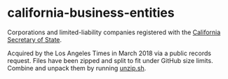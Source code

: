 # california-business-entities

Corporations and limited-liability companies registered with the [California Secretary of State](https://businesssearch.sos.ca.gov/).

Acquired by the Los Angeles Times in March 2018 via a public records request. Files have been zipped and split to fit under GitHub size limits. Combine and unpack them by running [unzip.sh](unzip.sh).

